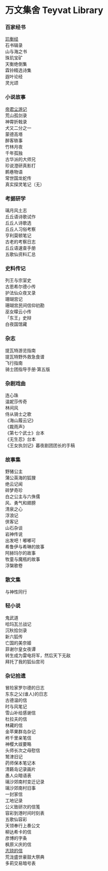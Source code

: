 # 万文集舍 Teyvat Library

### 百家经书
[玑衡经](humanity/book/verses-of-equilibrium.md)<br>
石书辑录<br>
山与海之书<br>
珠玑宝矿<br>
天衡绝倒集<br>
霖铃精选诗集<br>
遐叶论经<br>
灵光颂<br>

### 小说故事
[帝君尘游记](humanity/book/rex-incognito.md)<br>
荒山孤剑录<br>
神霄折戟录<br>
犬又二分之一<br>
蒙德高塔<br>
醉客轶事<br>
竹林月夜<br>
千年孤独<br>
古华派的大师兄<br>
珍说澄研真影打<br>
鹮巷物语<br>
常世国龙蛇传<br>
真实探灵笔记（无）<br>

### 考据研学
璃月风土志<br>
丘丘语诗歌试作<br>
丘丘人诗歌选<br>
丘丘人习俗考察<br>
亨利莫顿笔记<br>
古老的考察日志<br>
丘丘语速查手册<br>
五歌仙资料汇总<br>



### 史料传记
列王与宗室史<br>
古恩希尔德小传<br>
护法仙众夜叉录<br>
珊瑚宫记<br>
珊瑚宫民间信仰初勘<br>
巫女曚云小传<br>
「东王」史辩<br>
白夜国馆藏<br>

### 杂志
提瓦特游览指南<br>
提瓦特野外救急食谱<br>
飞行指南<br>
骑士团指导手册·第五版

### 杂剧戏曲
连心珠<br>
温妮莎传奇<br>
林间风<br>
侍从骑士之歌<br>
《海山履云记》<br>
《裁雨声》<br>
《第七个武士》台本<br>
《无生忍》台本	<br>
《王女执剑记》暮夜剧团团长的手稿<br>
### 故事集
野猪公主<br>
蒲公英海的狐狸<br>
绝云记闻<br>
碎梦奇珍<br>
白之公主与六侏儒<br>
风、勇气和翅膀<br>
清泉之心<br>
浮浪记<br>
侠客记<br>
山石杂谈<br>
岩神传说<br>
出发吧！嘟嘟可<br>
希鲁伊与希琳的故事<br>
阿赫玛尔的故事<br>
牧童与魔瓶的故事<br>
浮槃歌卷<br>
### 散文集
与神性同行<br>
### 轻小说
鬼武道<br>
哈玛瓦兰战记<br>
沉秋拾剑录<br>
新六狐传<br>
亡国的美奈姬<br>
菲谢尔皇女夜谭<br>
转生成为雷电将军，然后天下无敌<br>
拜托了我的狐仙宫司<br>

### 杂记拾遗
冒险家罗尔德的日志<br>
东东之父(谁人)的日志<br>
古德温的信<br>
时与风笔记<br>
雪山补给感谢信<br>
杜拉夫的信<br>
林藏的信<br>
金苹果群岛杂记<br>
柊千里亲笔信<br>
神樱大祓要略<br>
头师长次之母慰信<br>
鹫津旧记<br>
药师保本笔记本<br>
清籁岛记录画片<br>
愚人众暗语表<br>
璃沙郊南村变迁记录<br>
璃沙郊南村旧事<br>
一封家信<br>
工地记录<br>
公义致研次的信笺<br>
容彩到港时间时刻表<br>
五歌仙容彩<br>
天领奉行上奏公文<br>
柳达希卡的信<br>
彦博的字条<br>
枫原义庆的信<br>
[志琼的信](humanity/book/zhiqiong.md)<br>
荒泷盛世豪鼓大祭典<br>
多莉交易暗号表<br>
